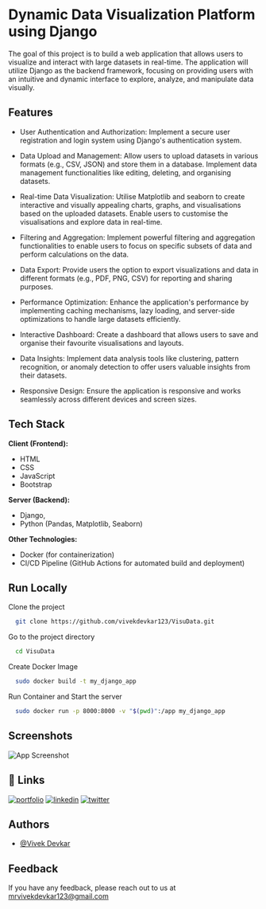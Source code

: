 
<!-- ![Logo](https://dev-to-uploads.s3.amazonaws.com/uploads/articles/th5xamgrr6se0x5ro4g6.png) -->


# Dynamic Data Visualization Platform using Django

The goal of this project is to build a web application that allows users to visualize and interact with large datasets in real-time. The application will utilize Django as the backend framework, focusing on providing users with an intuitive and dynamic interface to explore, analyze, and manipulate data visually.


## Features

- User Authentication and Authorization: Implement a  secure user registration and login system using Django's authentication system.

- Data Upload and Management: Allow users to upload datasets in various formats (e.g., CSV, JSON) and store them in a database. Implement data management functionalities like editing, deleting, and organising datasets.

- Real-time Data Visualization: Utilise Matplotlib and seaborn to create interactive and visually appealing charts, graphs, and visualisations based on the uploaded datasets. Enable users to customise the visualisations and explore data in real-time.

- Filtering and Aggregation: Implement powerful filtering and aggregation functionalities to enable users to focus on specific subsets of data and perform calculations on the data.

- Data Export: Provide users the option to export visualizations and data in different formats (e.g., PDF, PNG, CSV) for reporting and sharing purposes.

- Performance Optimization: Enhance the application's performance by implementing caching mechanisms, lazy loading, and server-side optimizations to handle large datasets efficiently.

- Interactive Dashboard: Create a dashboard that allows users to save and organise their favourite visualisations and layouts.

- Data Insights: Implement data analysis tools like clustering, pattern recognition, or anomaly detection to offer users valuable insights from their datasets.

- Responsive Design: Ensure the application is responsive and works seamlessly across different devices and screen sizes.




## Tech Stack

**Client (Frontend):** 
- HTML
- CSS
- JavaScript
- Bootstrap

**Server (Backend):** 
- Django,
- Python (Pandas, Matplotlib, Seaborn)

**Other Technologies:**
- Docker (for containerization)
- CI/CD Pipeline (GitHub Actions for automated build and deployment)
## Run Locally

Clone the project

```bash
  git clone https://github.com/vivekdevkar123/VisuData.git
```

Go to the project directory

```bash
  cd VisuData
```

Create Docker Image

```bash
  sudo docker build -t my_django_app
```

Run Container and Start the server

```bash
  sudo docker run -p 8000:8000 -v "$(pwd)":/app my_django_app
```


## Screenshots

![App Screenshot](https://via.placeholder.com/468x300?text=App+Screenshot+Here)


## 🔗 Links
[![portfolio](https://img.shields.io/badge/my_portfolio-000?style=for-the-badge&logo=ko-fi&logoColor=white)](https://katherineoelsner.com/)
[![linkedin](https://img.shields.io/badge/linkedin-0A66C2?style=for-the-badge&logo=linkedin&logoColor=white)](https://www.linkedin.com/in/vivekdevkar123/)
[![twitter](https://img.shields.io/badge/GitHub-181717?style=for-the-badge&logo=github)](https://github.com/vivekdevkar123)


## Authors

- [@Vivek Devkar](https://www.github.com/vivekdevkar123)



## Feedback

If you have any feedback, please reach out to us at mrvivekdevkar123@gmail.com

